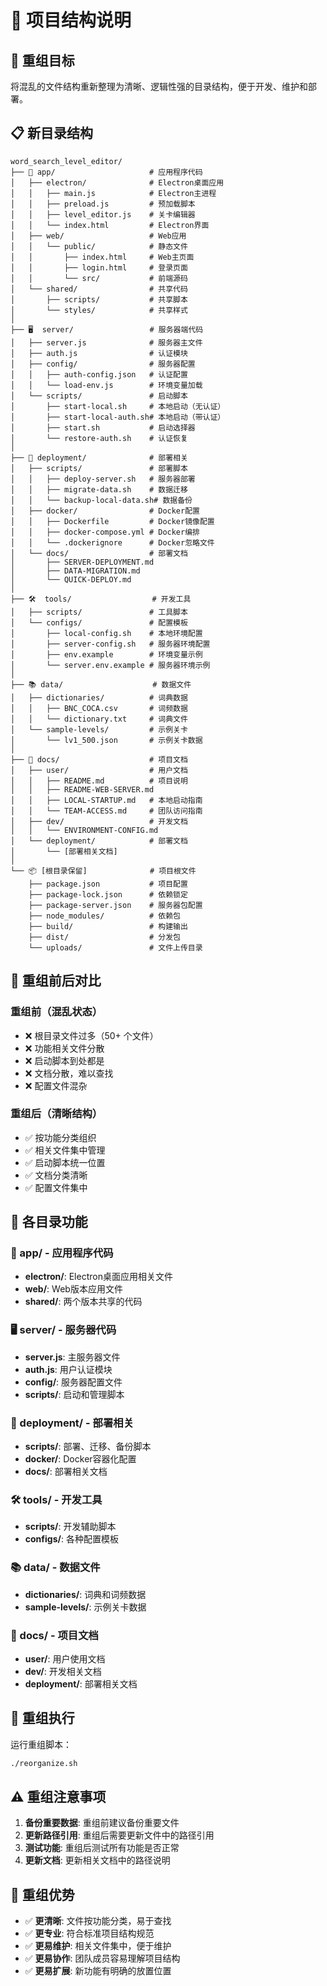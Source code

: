 # 📁 项目结构说明

## 🎯 重组目标

将混乱的文件结构重新整理为清晰、逻辑性强的目录结构，便于开发、维护和部署。

## 📋 新目录结构

```
word_search_level_editor/
├── 📱 app/                     # 应用程序代码
│   ├── electron/              # Electron桌面应用
│   │   ├── main.js            # Electron主进程
│   │   ├── preload.js         # 预加载脚本
│   │   ├── level_editor.js    # 关卡编辑器
│   │   └── index.html         # Electron界面
│   ├── web/                   # Web应用
│   │   └── public/            # 静态文件
│   │       ├── index.html     # Web主页面
│   │       ├── login.html     # 登录页面
│   │       └── src/           # 前端源码
│   └── shared/                # 共享代码
│       ├── scripts/           # 共享脚本
│       └── styles/            # 共享样式
│
├── 🖥️  server/                 # 服务器端代码
│   ├── server.js              # 服务器主文件
│   ├── auth.js                # 认证模块
│   ├── config/                # 服务器配置
│   │   ├── auth-config.json   # 认证配置
│   │   └── load-env.js        # 环境变量加载
│   └── scripts/               # 启动脚本
│       ├── start-local.sh     # 本地启动（无认证）
│       ├── start-local-auth.sh# 本地启动（带认证）
│       ├── start.sh           # 启动选择器
│       └── restore-auth.sh    # 认证恢复
│
├── 🚀 deployment/              # 部署相关
│   ├── scripts/               # 部署脚本
│   │   ├── deploy-server.sh   # 服务器部署
│   │   ├── migrate-data.sh    # 数据迁移
│   │   └── backup-local-data.sh# 数据备份
│   ├── docker/                # Docker配置
│   │   ├── Dockerfile         # Docker镜像配置
│   │   ├── docker-compose.yml # Docker编排
│   │   └── .dockerignore      # Docker忽略文件
│   └── docs/                  # 部署文档
│       ├── SERVER-DEPLOYMENT.md
│       ├── DATA-MIGRATION.md
│       └── QUICK-DEPLOY.md
│
├── 🛠️  tools/                  # 开发工具
│   ├── scripts/               # 工具脚本
│   └── configs/               # 配置模板
│       ├── local-config.sh    # 本地环境配置
│       ├── server-config.sh   # 服务器环境配置
│       ├── env.example        # 环境变量示例
│       └── server.env.example # 服务器环境示例
│
├── 📚 data/                    # 数据文件
│   ├── dictionaries/          # 词典数据
│   │   ├── BNC_COCA.csv       # 词频数据
│   │   └── dictionary.txt     # 词典文件
│   └── sample-levels/         # 示例关卡
│       └── lv1_500.json       # 示例关卡数据
│
├── 📖 docs/                    # 项目文档
│   ├── user/                  # 用户文档
│   │   ├── README.md          # 项目说明
│   │   ├── README-WEB-SERVER.md
│   │   ├── LOCAL-STARTUP.md   # 本地启动指南
│   │   └── TEAM-ACCESS.md     # 团队访问指南
│   ├── dev/                   # 开发文档
│   │   └── ENVIRONMENT-CONFIG.md
│   └── deployment/            # 部署文档
│       └── [部署相关文档]
│
└── 📦 [根目录保留]              # 项目根文件
    ├── package.json           # 项目配置
    ├── package-lock.json      # 依赖锁定
    ├── package-server.json    # 服务器包配置
    ├── node_modules/          # 依赖包
    ├── build/                 # 构建输出
    ├── dist/                  # 分发包
    └── uploads/               # 文件上传目录
```

## 🔄 重组前后对比

### 重组前（混乱状态）
- ❌ 根目录文件过多（50+ 个文件）
- ❌ 功能相关文件分散
- ❌ 启动脚本到处都是
- ❌ 文档分散，难以查找
- ❌ 配置文件混杂

### 重组后（清晰结构）
- ✅ 按功能分类组织
- ✅ 相关文件集中管理
- ✅ 启动脚本统一位置
- ✅ 文档分类清晰
- ✅ 配置文件集中

## 🎯 各目录功能

### 📱 app/ - 应用程序代码
- **electron/**: Electron桌面应用相关文件
- **web/**: Web版本应用文件
- **shared/**: 两个版本共享的代码

### 🖥️ server/ - 服务器代码
- **server.js**: 主服务器文件
- **auth.js**: 用户认证模块
- **config/**: 服务器配置文件
- **scripts/**: 启动和管理脚本

### 🚀 deployment/ - 部署相关
- **scripts/**: 部署、迁移、备份脚本
- **docker/**: Docker容器化配置
- **docs/**: 部署相关文档

### 🛠️ tools/ - 开发工具
- **scripts/**: 开发辅助脚本
- **configs/**: 各种配置模板

### 📚 data/ - 数据文件
- **dictionaries/**: 词典和词频数据
- **sample-levels/**: 示例关卡数据

### 📖 docs/ - 项目文档
- **user/**: 用户使用文档
- **dev/**: 开发相关文档
- **deployment/**: 部署相关文档

## 🚀 重组执行

运行重组脚本：
```bash
./reorganize.sh
```

## ⚠️ 重组注意事项

1. **备份重要数据**: 重组前建议备份重要文件
2. **更新路径引用**: 重组后需要更新文件中的路径引用
3. **测试功能**: 重组后测试所有功能是否正常
4. **更新文档**: 更新相关文档中的路径说明

## 🎉 重组优势

- ✅ **更清晰**: 文件按功能分类，易于查找
- ✅ **更专业**: 符合标准项目结构规范
- ✅ **更易维护**: 相关文件集中，便于维护
- ✅ **更易协作**: 团队成员容易理解项目结构
- ✅ **更易扩展**: 新功能有明确的放置位置

